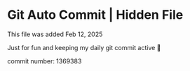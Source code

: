 # Git Auto Commit | Hidden File

This file was added Feb 12, 2025

Just for fun and keeping my daily git commit active 🤪

commit number: 1369383
